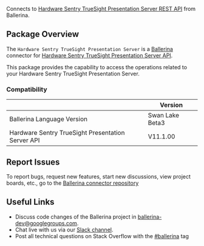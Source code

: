 Connects to [Hardware Sentry TrueSight Presentation Server REST API](https://docs.bmc.com/docs/display/tsps107/Getting+started) from Ballerina.

## Package Overview
The `Hardware Sentry TrueSight Presentation Server` is a [Ballerina](https://ballerina.io/) connector for [Hardware Sentry TrueSight Presentation Server API](https://docs.bmc.com/docs/display/tsps107/Developing).  

This package provides the capability to access the operations related to your Hardware Sentry TrueSight Presentation Server.

### Compatibility
|                                                   | Version               |
|---------------------------------------------------|-----------------------|
| Ballerina Language Version                        | Swan Lake Beta3       |
| Hardware Sentry TrueSight Presentation Server API | V11.1.00              |

## Report Issues
To report bugs, request new features, start new discussions, view project boards, etc., go to the [Ballerina connector repository](https://github.com/ballerina-platform/ballerinax-openapi-connectors)

## Useful Links
- Discuss code changes of the Ballerina project in [ballerina-dev@googlegroups.com](mailto:ballerina-dev@googlegroups.com).
- Chat live with us via our [Slack channel](https://ballerina.io/community/slack/).
- Post all technical questions on Stack Overflow with the [#ballerina](https://stackoverflow.com/questions/tagged/ballerina) tag